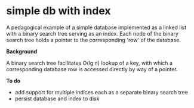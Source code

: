 # simple db with index

A pedagogical example of a simple database implemented as a linked list with a binary search tree serving as an index. Each node of the binary search tree holds a pointer to the corresponding 'row' of the database.

**Background**

A binary search tree facilitates O(lg n) lookup of a key, with which a corresponding database row is accessed directly by way of a pointer.

**To do**

- add support for multiple indices each as a separate binary search tree
- persist database and index to disk



